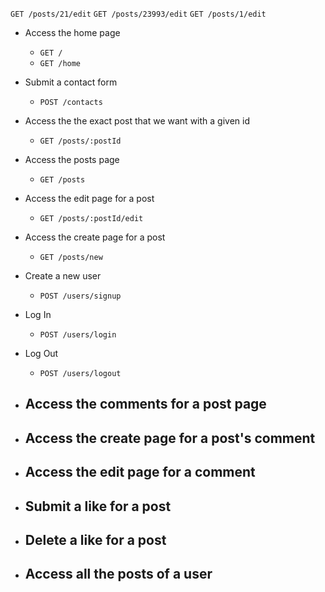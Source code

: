 <!--  request example -->
`GET /posts/21/edit`
`GET /posts/23993/edit`
`GET /posts/1/edit`


<!-- backend endpoints url -->

- Access the home page
  - `GET /`
  - `GET /home`
- Submit a contact form
  - `POST /contacts`
  
- Access the the exact post that we want with a given id
  - `GET /posts/:postId`
- Access the posts page
  - `GET /posts`
- Access the edit page for a post
  - `GET /posts/:postId/edit`
- Access the create page for a post
  - `GET /posts/new`
- Create a new user
  - `POST /users/signup`
- Log In
  - `POST /users/login`
- Log Out
  - `POST /users/logout`

- Access the comments for a post page
  - 
- Access the create page for a post's comment
  - 
- Access the edit page for a comment
  - 
- Submit a like for a post
  - 
- Delete a like for a post
  - 
- Access all the posts of a user
  - 